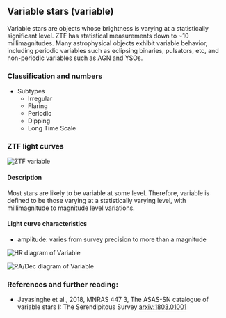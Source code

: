 ## Variable stars (variable)
Variable stars are objects whose brightness is varying at a statistically significant level.
ZTF has statistical measurements down to ~10 millimagnitudes.
Many astrophysical objects exhibit variable behavior, including periodic variables such as eclipsing binaries, pulsators, etc, and non-periodic variables such as AGN and YSOs.

### Classification and numbers
- Subtypes
  - Irregular
  - Flaring
  - Periodic
  - Dipping
  - Long Time Scale

### ZTF light curves
![ZTF variable](data/variable.png)

#### Description
Most stars are likely to be variable at some level. Therefore, variable is defined to be those varying at a statistically varying level, with millimagnitude to magnitude level variations.

#### Light curve characteristics
- amplitude: varies from survey precision to more than a magnitude

![HR diagram of Variable](data/hr__variable.png)

![RA/Dec diagram of Variable](data/radec__variable.png)

### References and further reading:
- Jayasinghe et al., 2018, MNRAS 447 3, The ASAS-SN catalogue of variable stars I: The Serendipitous Survey [arxiv:1803.01001](https://arxiv.org/pdf/1803.01001.pdf)
